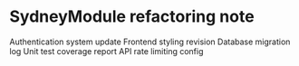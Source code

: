 # SydneyModule refactoring note
Authentication system update
Frontend styling revision
Database migration log
Unit test coverage report
API rate limiting config
